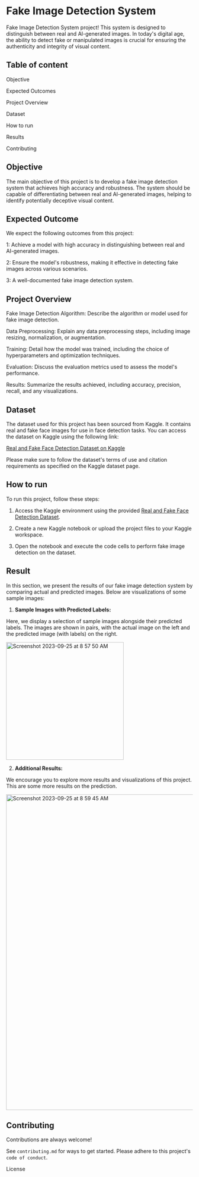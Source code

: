 
# Fake Image Detection System

Fake Image Detection System project! This system is designed to distinguish between real and AI-generated images. In today's digital age, the ability to detect fake or manipulated images is crucial for ensuring the authenticity and integrity of visual content.
## Table of content

Objective

Expected Outcomes

Project Overview

Dataset

How to run

Results

Contributing
## Objective

The main objective of this project is to develop a fake image detection system that achieves high accuracy and robustness. The system should be capable of differentiating between real and AI-generated images, helping to identify potentially deceptive visual content.
## Expected Outcome

We expect the following outcomes from this project:

1: Achieve a model with high accuracy in distinguishing between real and AI-generated images.

2: Ensure the model's robustness, making it effective in detecting fake images across various scenarios.

3: A well-documented fake image detection system.

## Project Overview

Fake Image Detection Algorithm: Describe the algorithm or model used for fake image detection.

Data Preprocessing: Explain any data preprocessing steps, including image resizing, normalization, or augmentation.

Training: Detail how the model was trained, including the choice of hyperparameters and optimization techniques.

Evaluation: Discuss the evaluation metrics used to assess the model's performance.

Results: Summarize the results achieved, including accuracy, precision, recall, and any visualizations.
## Dataset

The dataset used for this project has been sourced from Kaggle. It contains real and fake face images for use in face detection tasks. You can access the dataset on Kaggle using the following link:

[Real and Fake Face Detection Dataset on Kaggle](https://www.kaggle.com/datasets/ciplab/real-and-fake-face-detection/code)

Please make sure to follow the dataset's terms of use and citation requirements as specified on the Kaggle dataset page.

## How to run

To run this project, follow these steps:

1. Access the Kaggle environment using the provided [Real and Fake Face Detection Dataset](https://www.kaggle.com/datasets/ciplab/real-and-fake-face-detection/code).

2. Create a new Kaggle notebook or upload the project files to your Kaggle workspace.

3. Open the notebook and execute the code cells to perform fake image detection on the dataset.

## Result

In this section, we present the results of our fake image detection system by comparing actual and predicted images. Below are visualizations of some sample images:

1. **Sample Images with Predicted Labels:**

Here, we display a selection of sample images alongside their predicted labels. The images are shown in pairs, with the actual image on the left and the predicted image (with labels) on the right.

<img width="317" alt="Screenshot 2023-09-25 at 8 57 50 AM" src="https://github.com/akashsharma-2002/Challenging-Fake-Image-Detection/assets/73756172/30b84a23-3d5f-4a35-8654-b869f5177c61">



2. **Additional Results:**

We encourage you to explore more results and visualizations of this project.
This are some more results on the prediction.


<img width="850" alt="Screenshot 2023-09-25 at 8 59 45 AM" src="https://github.com/akashsharma-2002/Challenging-Fake-Image-Detection/assets/73756172/2af67f33-1099-436f-a561-2449a7b90a2e">



## Contributing

Contributions are always welcome!

See `contributing.md` for ways to get started.
Please adhere to this project's `code of conduct`.


License

